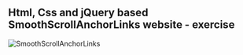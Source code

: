 Html, Css and jQuery based SmoothScrollAnchorLinks website - exercise
---

![SmoothScrollAnchorLinks](https://github.com/r4nd3l/SmoothScrollAnchorLinks/blob/master/img/sample.gif)

